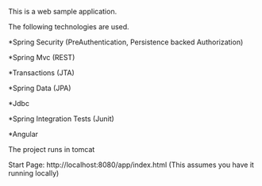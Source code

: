 This is a web sample application.


The following technologies are used.

*Spring Security (PreAuthentication, Persistence backed Authorization)

*Spring Mvc (REST)

*Transactions (JTA)

*Spring Data (JPA)

*Jdbc

*Spring Integration Tests (Junit)

*Angular



The project runs in tomcat

Start Page: http://localhost:8080/app/index.html (This assumes you have it running locally)
